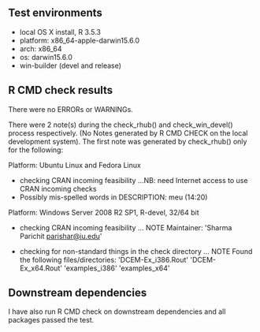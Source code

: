 ## Test environments
* local OS X install, R 3.5.3
* platform: x86_64-apple-darwin15.6.0 
* arch: x86_64                      
* os: darwin15.6.0
* win-builder (devel and release)

## R CMD check results
There were no ERRORs or WARNINGs. 

There were 2 note(s) during the check_rhub() and check_win_devel() process respectively. (No Notes generated by R CMD CHECK on the local development system). The first note was generated by check_rhub() only for the following:

Platform: Ubuntu Linux and Fedora Linux

* checking CRAN incoming feasibility ...NB: need Internet access to use CRAN incoming checks
* Possibly mis-spelled words in DESCRIPTION:
  meu (14:20)

Platform: Windows Server 2008 R2 SP1, R-devel, 32/64 bit

* checking CRAN incoming feasibility ... NOTE Maintainer: 'Sharma Parichit <parishar@iu.edu>'

* checking for non-standard things in the check directory ... NOTE
Found the following files/directories: 'DCEM-Ex_i386.Rout' 'DCEM-Ex_x64.Rout' 'examples_i386' 'examples_x64'

## Downstream dependencies
I have also run R CMD check on downstream dependencies and all packages passed the test.

